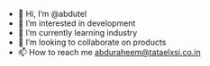 - 👋 Hi, I’m @abdutel
- 👀 I’m interested in development
- 🌱 I’m currently learning industry
- 💞️ I’m looking to collaborate on products
- 📫 How to reach me abduraheem@tataelxsi.co.in

<!---
abdutel/abdutel is a ✨ special ✨ repository because its `README.md` (this file) appears on your GitHub profile.
You can click the Preview link to take a look at your changes.
--->
